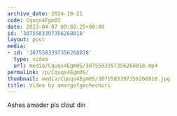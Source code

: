 ```yaml
---
archive_date: 2024-10-21
code: Cquqs4Egm0S
date: 2023-04-07 09:03:25+00:00
id: '3075583397356268818'
layout: post
media:
- id: '3075583397356268818'
  type: video
  url: media/Cquqs4Egm0S/3075583397356268818.mp4
permalink: /p/Cquqs4Egm0S/
thumbnail: media/Cquqs4Egm0S/3075583397356268818.jpg
title: Video by amargofgechechuri
---
```


Ashes amader pls clout din